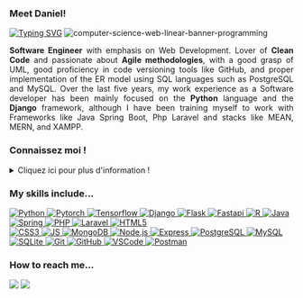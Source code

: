 ### Meet Daniel!

[![Typing SVG](https://readme-typing-svg.demolab.com?font=Orbitron&pause=2000&color=36BCF7FF&width=435&lines=Software+Engineer;Data+Scientist;Full+Stack+Web+Developer)](https://git.io/typing-svg)
![computer-science-web-linear-banner-programming](https://user-images.githubusercontent.com/38771926/228125759-2c0ee598-f1e7-499d-928f-b9709c352563.jpg)

<div class=text-justify>
<p style='text-align: justify;'><strong>Software Engineer</strong> with emphasis on Web Development. Lover of <strong>Clean Code</strong> and passionate about <strong>Agile methodologies</strong>, with a good grasp of UML, good proficiency in code versioning tools like GitHub, and proper implementation of the ER model using SQL languages such as PostgreSQL and MySQL. Over the last five years, my work experience as a Software developer has been mainly focused on the <strong>Python</strong> language and the <strong>Django</strong> framework, although I have been training myself to work with Frameworks like Java Spring Boot, Php Laravel and stacks like MEAN, MERN, and XAMPP.</p>
</div>

### Connaissez moi !
<details>
  <summary>Cliquez ici pour plus d'information !</summary>
<br>
  Ingénieur en système d'information avec une spécialisation en ingénierie Web. Amoureux du Clean Code et passionné des méthodologies Agile, avec une bonne maîtrise de l'UML, une bonne compétence dans les outils de versionnage de code comme GitHub, et une mise en œuvre appropriée du modèle ER en utilisant des langages SQL tels que PostgreSQL et MySQL. Au cours des cinq dernières années, mon expérience professionnelle s'est principalement concentrée sur le langage Python et le framework Django, bien que je me sois entraîné à travailler avec des stacks tels que Spring boot, MEAN, MERN et XAMPP.
</details>

### My skills include...
<div align="left">
  <a href="https://www.python.org/">
	<img src="https://skillicons.dev/icons?i=py&theme=light" alt="Python" title="Python"/> 
  </a> 
  <a href="https://pytorch.org/">
	<img src="https://skillicons.dev/icons?i=pytorch&theme=light" alt="Pytorch" title="Pytorch" />
  </a> 
  <a href="https://www.tensorflow.org/">
	<img src="https://skillicons.dev/icons?i=tensorflow&theme=light" alt="Tensorflow" title="Tensorflow" />
  </a> 	
  <a href="https://www.djangoproject.com/">
	<img src="https://skillicons.dev/icons?i=django&theme=light" alt="Django" title="Django" />
  </a>
  <a href="https://flask.palletsprojects.com/">
	<img src="https://skillicons.dev/icons?i=flask&theme=light" alt="Flask" title="Flask" />
  </a>
  <a href="https://fastapi.tiangolo.com/">
	<img src="https://skillicons.dev/icons?i=fastapi&theme=light" alt="Fastapi" title="Fastapi" />
  </a>
  <a href="https://www.r-project.org/">
	<img src="https://skillicons.dev/icons?i=r&theme=light" alt="R" title="R" />
  </a>
  <a href="">
	<img src="https://skillicons.dev/icons?i=java&theme=light" alt="Java" title="Java" />
  </a>
  <a href="">
	<img src="https://skillicons.dev/icons?i=spring&theme=light" alt="Spring" title="Spring" />
  </a>
  <a href="">
	<img src="https://skillicons.dev/icons?i=php&theme=light" alt="PHP" title="PHP" />
  </a>	
  <a href="">
	<img src="https://skillicons.dev/icons?i=laravel&theme=light" alt="Laravel" title="Laravel" />
  </a>
  <a href="">
	<img src="https://skillicons.dev/icons?i=html&theme=light" alt="HTML5" title="HTML5" />
  </a>	
</div>
<div align="left">
  <a href="">
	<img src="https://skillicons.dev/icons?i=css&theme=light" alt="CSS3" title="CSS3" />
  </a> 
  <a href="">
	<img src="https://skillicons.dev/icons?i=js&theme=light" alt="JS" title="JS" />
  </a> 
  <a href="">
	<img src="https://skillicons.dev/icons?i=mongodb&theme=light" alt="MongoDB" title="MongoDB" />
  </a> 	
  <a href="">
	<img src="https://skillicons.dev/icons?i=nodejs&theme=light" alt="Node.js" title="Node.js" />
  </a>
  <a href="">
	<img src="https://skillicons.dev/icons?i=express&theme=light" alt="Express" title="Express" />
  </a>
  <a href="">
	<img src="https://skillicons.dev/icons?i=postgres&theme=light" alt="PostgreSQL" title="PostgreSQL" />
  </a>
  <a href="">
	<img src="https://skillicons.dev/icons?i=mysql&theme=light" alt="MySQL" title="MySQL" />
  </a>
  <a href="">
	<img src="https://skillicons.dev/icons?i=sqlite&theme=light" alt="SQLite" title="SQLite" />
  </a>
  <a href="">
	<img src="https://skillicons.dev/icons?i=git&theme=light" alt="Git" title="Git" />
  </a>
  <a href="">
	<img src="https://skillicons.dev/icons?i=github&theme=light" alt="GitHub" title="GitHub" />
  </a>	
  <a href="">
	<img src="https://skillicons.dev/icons?i=vscode&theme=light" alt="VSCode" title="VSCode" />
  </a>
  <a href="">
	<img src="https://skillicons.dev/icons?i=postman&theme=light" alt="Postman" title="Postman" />
  </a>	
</div>

### How to reach me...

<a href="https://www.linkedin.com/in/danilore/"><img src="https://img.shields.io/badge/LinkedIn-0077B5?style=for-the-badge&logo=linkedin&logoColor=white"></a>
<a href="contratista.alcaldia@gmail.com"><img src="https://img.shields.io/badge/Gmail-D14836?style=for-the-badge&logo=gmail&logoColor=white"></a>

<!--
**Daniel-Loaiza/daniel-loaiza** is a ✨ _special_ ✨ repository because its `README.md` (this file) appears on your GitHub profile.
Here are some ideas to get you started:

- 🔭 I’m currently working on ...
- 🌱 I’m currently learning ...
- 👯 I’m looking to collaborate on ...
- 🤔 I’m looking for help with ...
- 💬 Ask me about ...
- 📫 How to reach me: ...
- 😄 Pronouns: ...
- ⚡ Fun fact: ...
-->
